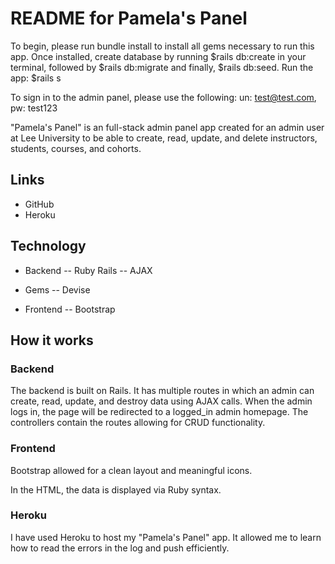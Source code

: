 # README for Pamela's Panel 

To begin, please run bundle install to install all gems necessary to run this app. Once installed, create database by running $rails db:create in your terminal, followed by $rails db:migrate and finally, $rails db:seed. Run the app: $rails s

To sign in to the admin panel, please use the following: 
un: test@test.com, pw: test123

"Pamela's Panel" is an full-stack admin panel app created for an admin user at Lee University to be able to create, read, update, and delete instructors, students, courses, and cohorts. 

## Links
- GitHub
- Heroku

## Technology

- Backend
-- Ruby Rails
-- AJAX

- Gems 
-- Devise

- Frontend
-- Bootstrap

## How it works

### Backend 

The backend is built on Rails. It has multiple routes in which an admin can create, read, update, and destroy data using AJAX calls. When the admin logs in, the page will be redirected to a logged_in admin homepage. The controllers contain the routes allowing for CRUD functionality. 

### Frontend

Bootstrap allowed for a clean layout and meaningful icons. 

In the HTML, the data is displayed via Ruby syntax.

### Heroku 

I have used Heroku to host my "Pamela's Panel" app. It allowed me to learn how to read the errors in the log and push efficiently. 

